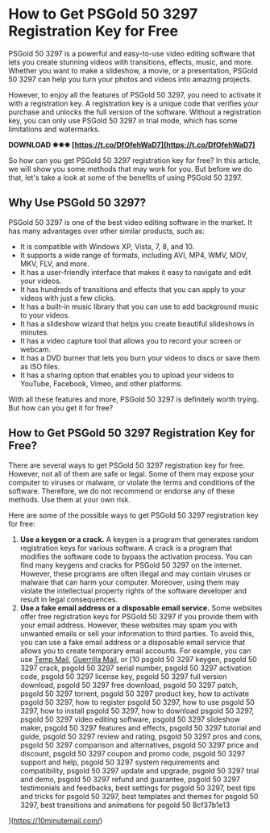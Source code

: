 # How to Get PSGold 50 3297 Registration Key for Free
 
PSGold 50 3297 is a powerful and easy-to-use video editing software that lets you create stunning videos with transitions, effects, music, and more. Whether you want to make a slideshow, a movie, or a presentation, PSGold 50 3297 can help you turn your photos and videos into amazing projects.
 
However, to enjoy all the features of PSGold 50 3297, you need to activate it with a registration key. A registration key is a unique code that verifies your purchase and unlocks the full version of the software. Without a registration key, you can only use PSGold 50 3297 in trial mode, which has some limitations and watermarks.
 
**DOWNLOAD ✵✵✵ [https://t.co/DfOfehWaD7](https://t.co/DfOfehWaD7)**


 
So how can you get PSGold 50 3297 registration key for free? In this article, we will show you some methods that may work for you. But before we do that, let's take a look at some of the benefits of using PSGold 50 3297.
 
## Why Use PSGold 50 3297?
 
PSGold 50 3297 is one of the best video editing software in the market. It has many advantages over other similar products, such as:
 
- It is compatible with Windows XP, Vista, 7, 8, and 10.
- It supports a wide range of formats, including AVI, MP4, WMV, MOV, MKV, FLV, and more.
- It has a user-friendly interface that makes it easy to navigate and edit your videos.
- It has hundreds of transitions and effects that you can apply to your videos with just a few clicks.
- It has a built-in music library that you can use to add background music to your videos.
- It has a slideshow wizard that helps you create beautiful slideshows in minutes.
- It has a video capture tool that allows you to record your screen or webcam.
- It has a DVD burner that lets you burn your videos to discs or save them as ISO files.
- It has a sharing option that enables you to upload your videos to YouTube, Facebook, Vimeo, and other platforms.

With all these features and more, PSGold 50 3297 is definitely worth trying. But how can you get it for free?
 
## How to Get PSGold 50 3297 Registration Key for Free?
 
There are several ways to get PSGold 50 3297 registration key for free. However, not all of them are safe or legal. Some of them may expose your computer to viruses or malware, or violate the terms and conditions of the software. Therefore, we do not recommend or endorse any of these methods. Use them at your own risk.
 
Here are some of the possible ways to get PSGold 50 3297 registration key for free:

1. **Use a keygen or a crack.** A keygen is a program that generates random registration keys for various software. A crack is a program that modifies the software code to bypass the activation process. You can find many keygens and cracks for PSGold 50 3297 on the internet. However, these programs are often illegal and may contain viruses or malware that can harm your computer. Moreover, using them may violate the intellectual property rights of the software developer and result in legal consequences.
2. **Use a fake email address or a disposable email service.** Some websites offer free registration keys for PSGold 50 3297 if you provide them with your email address. However, these websites may spam you with unwanted emails or sell your information to third parties. To avoid this, you can use a fake email address or a disposable email service that allows you to create temporary email accounts. For example, you can use [Temp Mail](https://temp-mail.org/), [Guerrilla Mail](https://www.guerrillamail.com/), or [10
psgold 50 3297 keygen,  psgold 50 3297 crack,  psgold 50 3297 serial number,  psgold 50 3297 activation code,  psgold 50 3297 license key,  psgold 50 3297 full version download,  psgold 50 3297 free download,  psgold 50 3297 patch,  psgold 50 3297 torrent,  psgold 50 3297 product key,  how to activate psgold 50 3297,  how to register psgold 50 3297,  how to use psgold 50 3297,  how to install psgold 50 3297,  how to download psgold 50 3297,  psgold 50 3297 video editing software,  psgold 50 3297 slideshow maker,  psgold 50 3297 features and effects,  psgold 50 3297 tutorial and guide,  psgold 50 3297 review and rating,  psgold 50 3297 pros and cons,  psgold 50 3297 comparison and alternatives,  psgold 50 3297 price and discount,  psgold 50 3297 coupon and promo code,  psgold 50 3297 support and help,  psgold 50 3297 system requirements and compatibility,  psgold 50 3297 update and upgrade,  psgold 50 3297 trial and demo,  psgold 50 3297 refund and guarantee,  psgold 50 3297 testimonials and feedbacks,  best settings for psgold 50 3297,  best tips and tricks for psgold 50 3297,  best templates and themes for psgold 50 3297,  best transitions and animations for psgold 50
 8cf37b1e13


](https://10minutemail.com/)